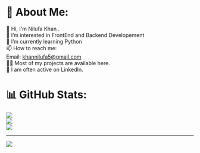 # 💫 About Me:
👋 Hi,  I'm Nilufa Khan .<br>👀 I’m interested in FrontEnd and Backend Developement<br>🌱 I’m currently learning Python<br>📫 How to reach me:<br>Email: khannilufa5@gmail.com<br>👨‍💻 Most of my projects are available here.<br>📝 I am often active on LinkedIn.

# 📊 GitHub Stats:
![](https://github-readme-stats.vercel.app/api?username=Nilufa-Khan&theme=radical&hide_border=false&include_all_commits=false&count_private=false)<br/>
![](https://github-readme-streak-stats.herokuapp.com/?user=Nilufa-Khan&theme=radical&hide_border=false)<br/>
![](https://github-readme-stats.vercel.app/api/top-langs/?username=Nilufa-Khan&theme=radical&hide_border=false&include_all_commits=false&count_private=false&layout=compact)

---
[![](https://visitcount.itsvg.in/api?id=Nilufa-Khan&icon=0&color=0)](https://visitcount.itsvg.in)

<!-- Proudly created with GPRM ( https://gprm.itsvg.in ) -->
